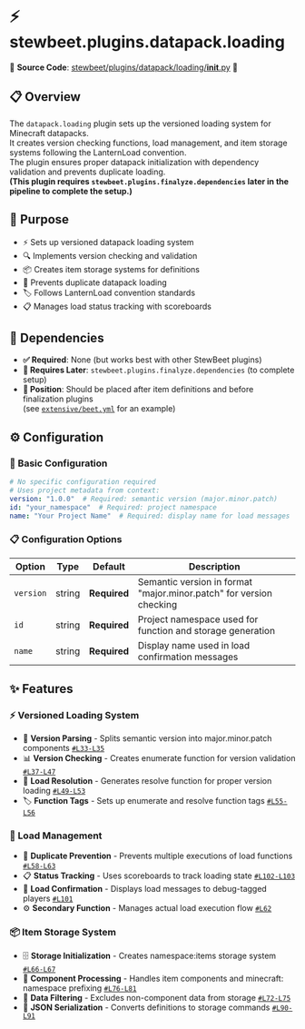 
# ⚡ stewbeet.plugins.datapack.loading

📄 **Source Code**: [stewbeet/plugins/datapack/loading/__init__.py](../../python_package/stewbeet/plugins/datapack/loading/__init__.py) 🔗

## 📋 Overview
The `datapack.loading` plugin sets up the versioned loading system for Minecraft datapacks.<br>
It creates version checking functions, load management, and item storage systems following the LanternLoad convention.<br>
The plugin ensures proper datapack initialization with dependency validation and prevents duplicate loading.<br>
**(This plugin requires `stewbeet.plugins.finalyze.dependencies` later in the pipeline to complete the setup.)**

## 🎯 Purpose
- ⚡ Sets up versioned datapack loading system
- 🔍 Implements version checking and validation
- 📦 Creates item storage systems for definitions
- 🔄 Prevents duplicate datapack loading
- 🏷️ Follows LanternLoad convention standards
- 📋 Manages load status tracking with scoreboards

## 🔗 Dependencies
- **✅ Required**: None (but works best with other StewBeet plugins)
- **🔗 Requires Later**: `stewbeet.plugins.finalyze.dependencies` (to complete setup)
- **📍 Position**: Should be placed after item definitions and before finalization plugins<br>
(see [`extensive/beet.yml`](../../templates/extensive/beet.yml) for an example)

## ⚙️ Configuration

### 🎯 Basic Configuration
```yaml
# No specific configuration required
# Uses project metadata from context:
version: "1.0.0"  # Required: semantic version (major.minor.patch)
id: "your_namespace"  # Required: project namespace
name: "Your Project Name"  # Required: display name for load messages
```

### 📋 Configuration Options

| Option | Type | Default | Description |
|--------|------|---------|-------------|
| `version` | string | **Required** | Semantic version in format "major.minor.patch" for version checking |
| `id` | string | **Required** | Project namespace used for function and storage generation |
| `name` | string | **Required** | Display name used in load confirmation messages |

## ✨ Features

### ⚡ Versioned Loading System
- 🔢 **Version Parsing** - Splits semantic version into major.minor.patch components [`#L33-L35`](../../python_package/stewbeet/plugins/datapack/loading/__init__.py#L33-L35)
- 📊 **Version Checking** - Creates enumerate function for version validation [`#L37-L47`](../../python_package/stewbeet/plugins/datapack/loading/__init__.py#L37-L47)
- 🎯 **Load Resolution** - Generates resolve function for proper version loading [`#L49-L53`](../../python_package/stewbeet/plugins/datapack/loading/__init__.py#L49-L53)
- 🏷️ **Function Tags** - Sets up enumerate and resolve function tags [`#L55-L56`](../../python_package/stewbeet/plugins/datapack/loading/__init__.py#L55-L56)

### 🔄 Load Management
- 🚫 **Duplicate Prevention** - Prevents multiple executions of load functions [`#L58-L63`](../../python_package/stewbeet/plugins/datapack/loading/__init__.py#L58-L63)
- 📋 **Status Tracking** - Uses scoreboards to track loading state [`#L102-L103`](../../python_package/stewbeet/plugins/datapack/loading/__init__.py#L102-L103)
- 💬 **Load Confirmation** - Displays load messages to debug-tagged players [`#L101`](../../python_package/stewbeet/plugins/datapack/loading/__init__.py#L101)
- ⚙️ **Secondary Function** - Manages actual load execution flow [`#L62`](../../python_package/stewbeet/plugins/datapack/loading/__init__.py#L62)

### 📦 Item Storage System
- 🗄️ **Storage Initialization** - Creates namespace:items storage system [`#L66-L67`](../../python_package/stewbeet/plugins/datapack/loading/__init__.py#L66-L67)
- 🔧 **Component Processing** - Handles item components and minecraft: namespace prefixing [`#L76-L81`](../../python_package/stewbeet/plugins/datapack/loading/__init__.py#L76-L81)
- 🎯 **Data Filtering** - Excludes non-component data from storage [`#L72-L75`](../../python_package/stewbeet/plugins/datapack/loading/__init__.py#L72-L75)
- 📝 **JSON Serialization** - Converts definitions to storage commands [`#L90-L91`](../../python_package/stewbeet/plugins/datapack/loading/__init__.py#L90-L91) 

